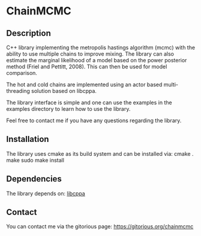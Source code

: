 # ChainMCMC

## Description

C++ library implementing the metropolis hastings algorithm (mcmc) with the ability to use multiple chains to improve mixing. The library can also estimate the marginal likelihood of a model based on the power posterior method (Friel and Pettitt, 2008). This can then be used for model comparison.

The hot and cold chains are implemented using an actor based multi-threading solution based on libcppa.

The library interface is simple and one can use the examples in the examples directory to learn how to use the library.

Feel free to contact me if you have any questions regarding the library.

## Installation

The library uses cmake as its build system and can be installed via:
    cmake .
    make
    sudo make install

## Dependencies

The library depends on:
[libcppa](http://libcppa.blogspot.com/)

## Contact

You can contact me via the gitorious page:
https://gitorious.org/chainmcmc
